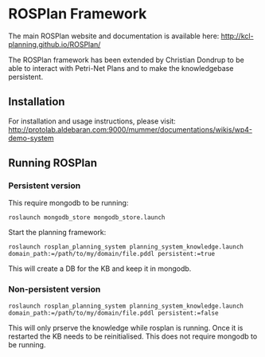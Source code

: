 # ROSPlan Framework

The main ROSPlan website and documentation is available here:
http://kcl-planning.github.io/ROSPlan/

The ROSPlan framework has been extended by Christian Dondrup to be able to interact with Petri-Net Plans and to make the knowledgebase persistent.

## Installation

For installation and usage instructions, please visit: http://protolab.aldebaran.com:9000/mummer/documentations/wikis/wp4-demo-system

## Running ROSPlan

### Persistent version

This require mongodb to be running:

```
roslaunch mongodb_store mongodb_store.launch
```

Start the planning framework:

```
roslaunch rosplan_planning_system planning_system_knowledge.launch domain_path:=/path/to/my/domain/file.pddl persistent:=true
```

This will create a DB for the KB and keep it in mongodb.

### Non-persistent version

```
roslaunch rosplan_planning_system planning_system_knowledge.launch domain_path:=/path/to/my/domain/file.pddl persistent:=false
```

This will only prserve the knowledge while rosplan is running. Once it is restarted the KB needs to be reinitialised. This does not require mongodb to be running.
